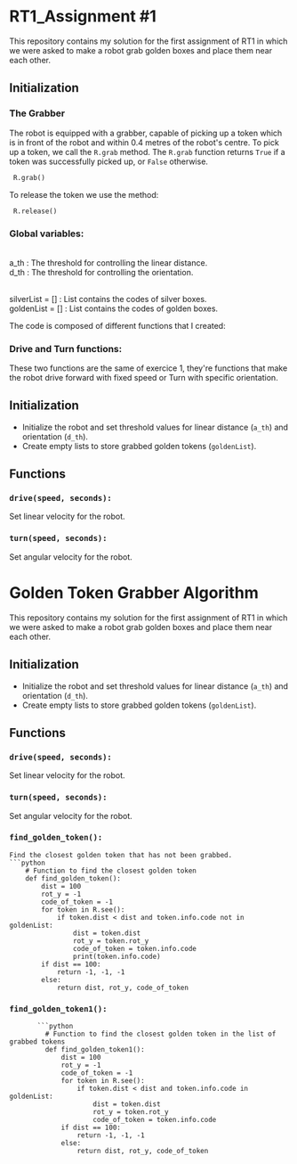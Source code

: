 RT1_Assignment #1
=================

This repository contains my solution for the first assignment of RT1 in which we were asked to make a robot grab golden boxes and place them near each other.

## Initialization

### The Grabber

The robot is equipped with a grabber, capable of picking up a token which is in front of the robot and within 0.4 metres of the robot's centre. To pick up a token, we call the `R.grab` method. The `R.grab` function returns `True` if a token was successfully picked up, or `False` otherwise.

```python
 R.grab()
```
To release the token we use the method:

```python
 R.release()
```

### Global variables:

<br>a_th : The threshold for controlling the linear distance. </br>
d_th : The threshold for controlling the orientation.

<br> silverList = [] : List contains the codes of silver boxes.</br>
goldenList = [] : List contains the codes of golden boxes.	

The code is composed of different functions that I created:

### Drive and Turn functions:

These two functions are the same of exercice 1, they're functions that make the robot drive forward with fixed speed or Turn with specific orientation.

## Initialization
- Initialize the robot and set threshold values for linear distance (`a_th`) and orientation (`d_th`).
- Create empty lists to store grabbed golden tokens (`goldenList`).

## Functions

### `drive(speed, seconds):`
Set linear velocity for the robot.

### `turn(speed, seconds):`
Set angular velocity for the robot.

# Golden Token Grabber Algorithm

This repository contains my solution for the first assignment of RT1 in which we were asked to make a robot grab golden boxes and place them near each other.

## Initialization
- Initialize the robot and set threshold values for linear distance (`a_th`) and orientation (`d_th`).
- Create empty lists to store grabbed golden tokens (`goldenList`).

## Functions

### `drive(speed, seconds):`
Set linear velocity for the robot.

### `turn(speed, seconds):`
Set angular velocity for the robot.

### `find_golden_token():`
    Find the closest golden token that has not been grabbed.
    ```python
        # Function to find the closest golden token
        def find_golden_token():
            dist = 100
            rot_y = -1
            code_of_token = -1
            for token in R.see():
                if token.dist < dist and token.info.code not in goldenList:
                    dist = token.dist
                    rot_y = token.rot_y
                    code_of_token = token.info.code
                    print(token.info.code)
            if dist == 100:
                return -1, -1, -1
            else:
                return dist, rot_y, code_of_token

                
### `find_golden_token1():`
 
           ```python
             # Function to find the closest golden token in the list of grabbed tokens
             def find_golden_token1():
                 dist = 100
                 rot_y = -1
                 code_of_token = -1
                 for token in R.see():
                     if token.dist < dist and token.info.code in goldenList:
                         dist = token.dist
                         rot_y = token.rot_y
                         code_of_token = token.info.code
                 if dist == 100:
                     return -1, -1, -1
                 else:
                     return dist, rot_y, code_of_token
 

